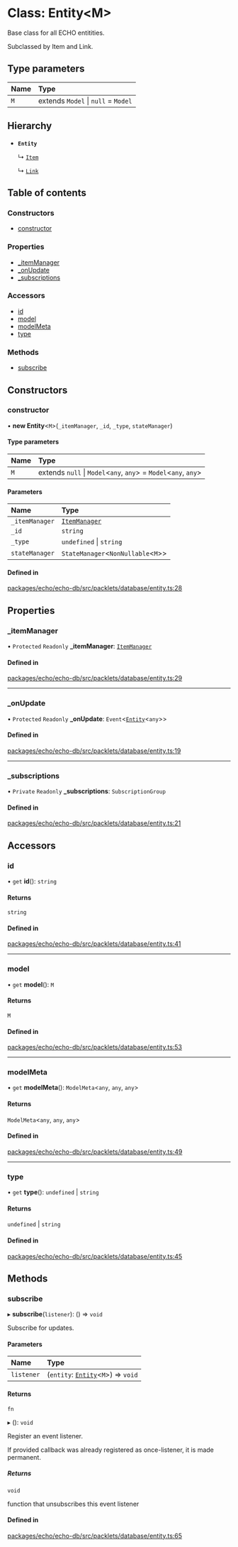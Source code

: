 # Class: Entity<M\>

Base class for all ECHO entitities.

Subclassed by Item and Link.

## Type parameters

| Name | Type |
| :------ | :------ |
| `M` | extends `Model` \| ``null`` = `Model` |

## Hierarchy

- **`Entity`**

  ↳ [`Item`](Item.md)

  ↳ [`Link`](Link.md)

## Table of contents

### Constructors

- [constructor](Entity.md#constructor)

### Properties

- [\_itemManager](Entity.md#_itemmanager)
- [\_onUpdate](Entity.md#_onupdate)
- [\_subscriptions](Entity.md#_subscriptions)

### Accessors

- [id](Entity.md#id)
- [model](Entity.md#model)
- [modelMeta](Entity.md#modelmeta)
- [type](Entity.md#type)

### Methods

- [subscribe](Entity.md#subscribe)

## Constructors

### constructor

• **new Entity**<`M`\>(`_itemManager`, `_id`, `_type`, `stateManager`)

#### Type parameters

| Name | Type |
| :------ | :------ |
| `M` | extends ``null`` \| `Model`<`any`, `any`\> = `Model`<`any`, `any`\> |

#### Parameters

| Name | Type |
| :------ | :------ |
| `_itemManager` | [`ItemManager`](ItemManager.md) |
| `_id` | `string` |
| `_type` | `undefined` \| `string` |
| `stateManager` | `StateManager`<`NonNullable`<`M`\>\> |

#### Defined in

[packages/echo/echo-db/src/packlets/database/entity.ts:28](https://github.com/dxos/dxos/blob/6b1348fed/packages/echo/echo-db/src/packlets/database/entity.ts#L28)

## Properties

### \_itemManager

• `Protected` `Readonly` **\_itemManager**: [`ItemManager`](ItemManager.md)

#### Defined in

[packages/echo/echo-db/src/packlets/database/entity.ts:29](https://github.com/dxos/dxos/blob/6b1348fed/packages/echo/echo-db/src/packlets/database/entity.ts#L29)

___

### \_onUpdate

• `Protected` `Readonly` **\_onUpdate**: `Event`<[`Entity`](Entity.md)<`any`\>\>

#### Defined in

[packages/echo/echo-db/src/packlets/database/entity.ts:19](https://github.com/dxos/dxos/blob/6b1348fed/packages/echo/echo-db/src/packlets/database/entity.ts#L19)

___

### \_subscriptions

• `Private` `Readonly` **\_subscriptions**: `SubscriptionGroup`

#### Defined in

[packages/echo/echo-db/src/packlets/database/entity.ts:21](https://github.com/dxos/dxos/blob/6b1348fed/packages/echo/echo-db/src/packlets/database/entity.ts#L21)

## Accessors

### id

• `get` **id**(): `string`

#### Returns

`string`

#### Defined in

[packages/echo/echo-db/src/packlets/database/entity.ts:41](https://github.com/dxos/dxos/blob/6b1348fed/packages/echo/echo-db/src/packlets/database/entity.ts#L41)

___

### model

• `get` **model**(): `M`

#### Returns

`M`

#### Defined in

[packages/echo/echo-db/src/packlets/database/entity.ts:53](https://github.com/dxos/dxos/blob/6b1348fed/packages/echo/echo-db/src/packlets/database/entity.ts#L53)

___

### modelMeta

• `get` **modelMeta**(): `ModelMeta`<`any`, `any`, `any`\>

#### Returns

`ModelMeta`<`any`, `any`, `any`\>

#### Defined in

[packages/echo/echo-db/src/packlets/database/entity.ts:49](https://github.com/dxos/dxos/blob/6b1348fed/packages/echo/echo-db/src/packlets/database/entity.ts#L49)

___

### type

• `get` **type**(): `undefined` \| `string`

#### Returns

`undefined` \| `string`

#### Defined in

[packages/echo/echo-db/src/packlets/database/entity.ts:45](https://github.com/dxos/dxos/blob/6b1348fed/packages/echo/echo-db/src/packlets/database/entity.ts#L45)

## Methods

### subscribe

▸ **subscribe**(`listener`): () => `void`

Subscribe for updates.

#### Parameters

| Name | Type |
| :------ | :------ |
| `listener` | (`entity`: [`Entity`](Entity.md)<`M`\>) => `void` |

#### Returns

`fn`

▸ (): `void`

Register an event listener.

If provided callback was already registered as once-listener, it is made permanent.

##### Returns

`void`

function that unsubscribes this event listener

#### Defined in

[packages/echo/echo-db/src/packlets/database/entity.ts:65](https://github.com/dxos/dxos/blob/6b1348fed/packages/echo/echo-db/src/packlets/database/entity.ts#L65)
